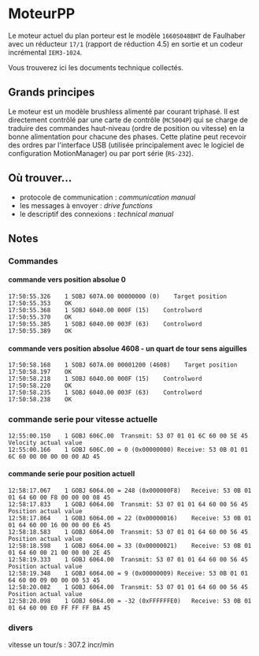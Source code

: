 # MoteurPP

Le moteur actuel du plan porteur est le modèle `1660S048BHT` de Faulhaber avec un réducteur `17/1` (rapport de réduction 4.5) en sortie et un codeur incrémental `IEM3-1024`.

Vous trouverez ici les documents technique collectés.

## Grands principes

Le moteur est un modèle brushless alimenté par courant triphasé. Il est directement contrôlé par une carte de contrôle (`MC5004P`) qui se charge de traduire des commandes haut-niveau (ordre de position ou vitesse) en la bonne alimentation pour chacune des phases.
Cette platine peut recevoir des ordres par l'interface USB (utilisée principalement avec le logiciel de configuration MotionManager) ou par port série (`RS-232`).

## Où trouver...

- protocole de communication : *communication manual*
- les messages à envoyer : *drive functions*
- le descriptif des connexions : *technical manual*

## Notes

### Commandes

#### commande vers position absolue 0

```tsv
17:50:55.326    1 SOBJ 607A.00 00000000 (0)    Target position
17:50:55.353    OK
17:50:55.368    1 SOBJ 6040.00 000F (15)    Controlword
17:50:55.370    OK
17:50:55.385    1 SOBJ 6040.00 003F (63)    Controlword
17:50:55.389    OK
```

#### commande vers position absolue 4608 - un quart de tour sens aiguilles

```tsv
17:50:58.168    1 SOBJ 607A.00 00001200 (4608)    Target position
17:50:58.197    OK
17:50:58.218    1 SOBJ 6040.00 000F (15)    Controlword
17:50:58.220    OK
17:50:58.235    1 SOBJ 6040.00 003F (63)    Controlword
17:50:58.238    OK
```

### commande serie pour vitesse actuelle

```tsv
12:55:00.150	1 GOBJ 606C.00	Transmit: 53 07 01 01 6C 60 00 5E 45	Velocity actual value
12:55:00.166	1 GOBJ 606C.00 = 0 (0x00000000)	Receive: 53 0B 01 01 6C 60 00 00 00 00 00 AD 45	
```

#### commande serie pour position actuell

```tsv
12:58:17.067	1 GOBJ 6064.00 = 248 (0x000000F8)	Receive: 53 0B 01 01 64 60 00 F8 00 00 00 08 45	
12:58:17.833	1 GOBJ 6064.00	Transmit: 53 07 01 01 64 60 00 56 45	Position actual value
12:58:17.864	1 GOBJ 6064.00 = 22 (0x00000016)	Receive: 53 0B 01 01 64 60 00 16 00 00 00 E6 45	
12:58:18.583	1 GOBJ 6064.00	Transmit: 53 07 01 01 64 60 00 56 45	Position actual value
12:58:18.598	1 GOBJ 6064.00 = 33 (0x00000021)	Receive: 53 0B 01 01 64 60 00 21 00 00 00 2E 45	
12:58:19.333	1 GOBJ 6064.00	Transmit: 53 07 01 01 64 60 00 56 45	Position actual value
12:58:19.348	1 GOBJ 6064.00 = 9 (0x00000009)	Receive: 53 0B 01 01 64 60 00 09 00 00 00 53 45	
12:58:20.082	1 GOBJ 6064.00	Transmit: 53 07 01 01 64 60 00 56 45	Position actual value
12:58:20.098	1 GOBJ 6064.00 = -32 (0xFFFFFFE0)	Receive: 53 0B 01 01 64 60 00 E0 FF FF FF BA 45	
```

### divers

vitesse un tour/s : 307.2 incr/min
